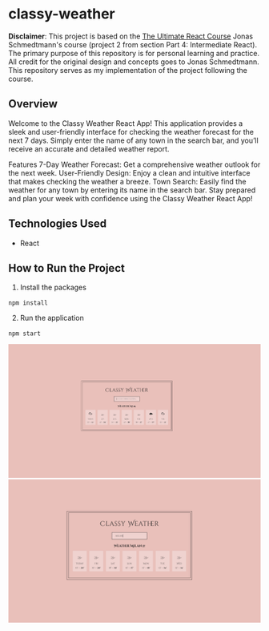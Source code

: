 # classy-weather

**Disclaimer**: This project is based on the [The Ultimate React Course](https://www.udemy.com/course/the-ultimate-react-course/) Jonas Schmedtmann's course (project 2 from section Part 4: Intermediate React). The primary purpose of this repository is for personal learning and practice. All credit for the original design and concepts goes to Jonas Schmedtmann. This repository serves as my implementation of the project following the course.

## Overview
Welcome to the Classy Weather React App! This application provides a sleek and user-friendly interface for checking the weather forecast for the next 7 days. Simply enter the name of any town in the search bar, and you’ll receive an accurate and detailed weather report.

Features
7-Day Weather Forecast: Get a comprehensive weather outlook for the next week.
User-Friendly Design: Enjoy a clean and intuitive interface that makes checking the weather a breeze.
Town Search: Easily find the weather for any town by entering its name in the search bar.
Stay prepared and plan your week with confidence using the Classy Weather React App!

## Technologies Used
- React

## How to Run the Project
1. Install the packages
```
npm install
```
2. Run the application
```
npm start
```

<img src="./src/assets/classyWeather1.png"/>

<img src="./src/assets/classyWeather2.png"/>
